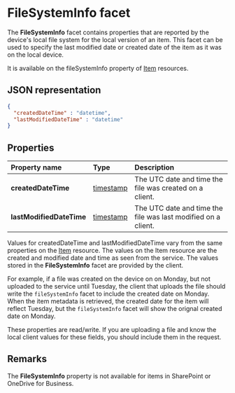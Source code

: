# FileSystemInfo facet

The **FileSystemInfo** facet contains properties that are reported by the
device's local file system for the local version of an item. This facet can be
used to specify the last modified date or created date of the item as it was on
the local device.

It is available on the fileSystemInfo property of [Item][item-resource]
resources.

## JSON representation

<!-- { "blockType": "resource", "@odata.type": "oneDrive.fileSystemInfo" } -->
```json
{
  "createdDateTime" : "datetime",
  "lastModifiedDateTime" : "datetime"
}
```

## Properties

| Property name            | Type                      | Description                                                   |
|:-------------------------|:--------------------------|:--------------------------------------------------------------|
| **createdDateTime**      | [timestamp](timestamp.md) | The UTC date and time the file was created on a client.       |
| **lastModifiedDateTime** | [timestamp](timestamp.md) | The UTC date and time the file was last modified on a client. |

Values for createdDateTime and lastModifiedDateTime vary from the same
properties on the [Item][item-resource] resource. The values on the Item
resource are the created and modified date and time as seen from the service.
The values stored in the **FileSystemInfo** facet are provided by the client.

For example, if a file was created on the device on on Monday, but not uploaded
to the service until Tuesday, the client that uploads the file should write the
`fileSystemInfo` facet to include the created date on Monday. When the item
metadata is retrieved, the created date for the item will reflect Tuesday, but
the `fileSystemInfo` facet will show the orignal created date on Monday.

These properties are read/write. If you are uploading a file and know the
local client values for these fields, you should include them in the request.

## Remarks

The **FileSystemInfo** property is not available for items in SharePoint or OneDrive for Business.

[item-resource]: ../resources/item.md

<!-- {
  "type": "#page.annotation",
  "description": "The fileSystemInfo facet provides information about date created and modified by clients.",
  "keywords": "fileSystemInfo,client,system info,onedrive",
  "section": "documentation",
  "tocPath": "Facets/File system info"
} -->
